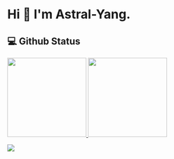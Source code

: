 # Hi 🥳 I'm Astral-Yang.

## 💻 Github Status
<a href="https://github.com/Astral-Yang">
  <img height="180em" src="https://github-readme-stats.vercel.app/api?username=Astral-Yang&theme=buefy&show_icons=true" />
 
  <img height="180em" src="https://github-readme-stats.vercel.app/api/top-langs/?username=Astral-Yang&theme=buefy&layout=compact" />
</a>

![](https://raw.githubusercontent.com/Astral-Yang/Astral-Yang/output/github-contribution-grid-snake.svg)              
